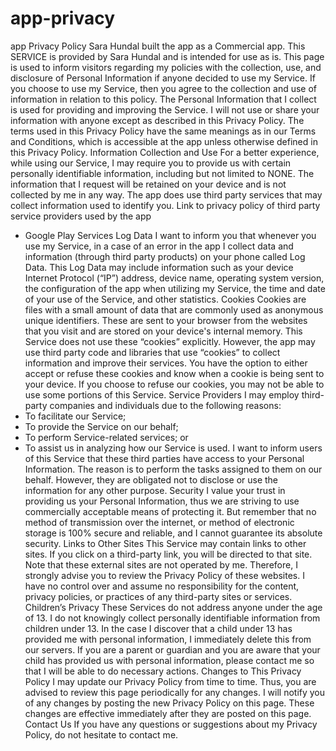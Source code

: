 # app-privacy
app Privacy Policy
Sara Hundal built the  app as a Commercial app. This SERVICE is provided by Sara Hundal and is intended for use as is.
This page is used to inform visitors regarding my policies with the collection, use, and disclosure of Personal Information if anyone decided to use my Service.
If you choose to use my Service, then you agree to the collection and use of information in relation to this policy.  The Personal Information that I collect is used for providing and improving the Service.  I will not use or share your information with anyone except as described in this Privacy Policy.
The terms used in this Privacy Policy have the same meanings as in our Terms and Conditions, which is accessible at the app unless otherwise defined in this Privacy Policy.
Information Collection and Use
For a better experience, while using our Service, I may require you to provide us with certain personally identifiable information, including but not limited to NONE.  The information that I request will be retained on your device and is not collected by me in any way.
The app does use third party services that may collect information used to identify you.
Link to privacy policy of third party service providers used by the app
* Google Play Services
Log Data
I want to inform you that whenever you use my Service, in a case of an error in the app I collect data and information (through third party products) on your phone called Log Data.  This Log Data may include information such as your device Internet Protocol (“IP”) address, device name, operating system version, the configuration of the app when utilizing my Service, the time and date of your use of the Service, and other statistics.
Cookies
Cookies are files with a small amount of data that are commonly used as anonymous unique identifiers.  These are sent to your browser from the websites that you visit and are stored on your device's internal memory.
This Service does not use these “cookies” explicitly.  However, the app may use third party code and libraries that use “cookies” to collect information and improve their services.  You have the option to either accept or refuse these cookies and know when a cookie is being sent to your device.  If you choose to refuse our cookies, you may not be able to use some portions of this Service.
Service Providers
I may employ third-party companies and individuals due to the following reasons:
* To facilitate our Service;
* To provide the Service on our behalf;
* To perform Service-related services;  or
* To assist us in analyzing how our Service is used.
I want to inform users of this Service that these third parties have access to your Personal Information.  The reason is to perform the tasks assigned to them on our behalf.  However, they are obligated not to disclose or use the information for any other purpose.
Security
I value your trust in providing us your Personal Information, thus we are striving to use commercially acceptable means of protecting it.  But remember that no method of transmission over the internet, or method of electronic storage is 100% secure and reliable, and I cannot guarantee its absolute security.
Links to Other Sites
This Service may contain links to other sites.  If you click on a third-party link, you will be directed to that site.  Note that these external sites are not operated by me.  Therefore, I strongly advise you to review the Privacy Policy of these websites.  I have no control over and assume no responsibility for the content, privacy policies, or practices of any third-party sites or services.
Children’s Privacy
These Services do not address anyone under the age of 13.  I do not knowingly collect personally identifiable information from children under 13.  In the case I discover that a child under 13 has provided me with personal information, I immediately delete this from our servers.  If you are a parent or guardian and you are aware that your child has provided us with personal information, please contact me so that I will be able to do necessary actions.
Changes to This Privacy Policy
I may update our Privacy Policy from time to time.  Thus, you are advised to review this page periodically for any changes.  I will notify you of any changes by posting the new Privacy Policy on this page.  These changes are effective immediately after they are posted on this page.
Contact Us
If you have any questions or suggestions about my Privacy Policy, do not hesitate to contact me.

